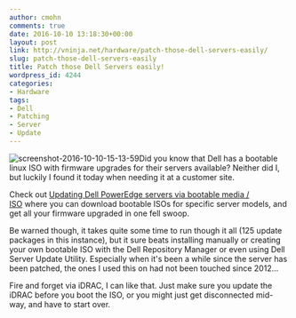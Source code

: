 ```yaml
---
author: cmohn
comments: true
date: 2016-10-10 13:18:30+00:00
layout: post
link: http://vninja.net/hardware/patch-those-dell-servers-easily/
slug: patch-those-dell-servers-easily
title: Patch those Dell Servers easily!
wordpress_id: 4244
categories:
- Hardware
tags:
- Dell
- Patching
- Server
- Update
---
```


![screenshot-2016-10-10-15-13-59](http://vninja.net/wordpress/wp-content/uploads/2016/10/Screenshot-2016-10-10-15.13.59-300x181.png)Did you know that Dell has a bootable linux ISO with firmware upgrades for their servers available? Neither did I, but luckily I found it today when needing it at a customer site.

Check out [Updating Dell PowerEdge servers via bootable media / ISO](http://www.dell.com/Support/Article/us/en/04/SLN296511) where you can download bootable ISOs for specific server models, and get all your firmware upgraded in one fell swoop.

Be warned though, it takes quite some time to run though it all (125 update packages in this instance), but it sure beats installing manually or creating your own bootable ISO with the Dell Repository Manager or even using Dell Server Update Utility. Especially when it's been a while since the server has been patched, the ones I used this on had not been touched since 2012...

Fire and forget via iDRAC, I can like that. Just make sure you update the iDRAC before you boot the ISO, or you might just get disconnected mid-way, and have to start over.


